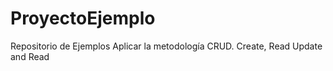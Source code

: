 # ProyectoEjemplo
Repositorio de Ejemplos 
Aplicar la metodología CRUD. Create, Read Update and Read 